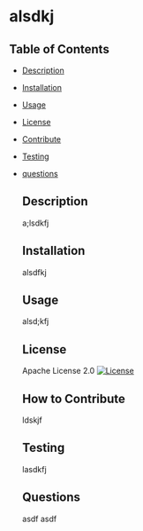 
  # alsdkj 

  ## Table of Contents
  - [Description](#description)
  - [Installation](#installation)
  - [Usage](#usage)
  - [License](#license)
  - [Contribute](#how-to-contribute)
  - [Testing](#testing)
  - [questions](#questions)

    ## Description
    a;lsdkfj

    ## Installation
    alsdfkj

    ## Usage
    alsd;kfj

    ## License
    Apache License 2.0 [![License](https://img.shields.io/badge/License-Apache_2.0-blue.svg)](https://opensource.org/licenses/Apache-2.0)
    

    ## How to Contribute
    ldskjf

    ## Testing
    lasdkfj

    ## Questions
    asdf
    asdf

